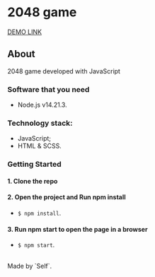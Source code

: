 # **2048 game**

[DEMO LINK](https://self51.github.io/js_2048_game/)

## About
2048 game developed with JavaScript <br/>

### Software that you need
* Node.js v14.21.3.

### Technology stack:
* JavaScript;
* HTML & SCSS.

### Getting Started

#### 1. Clone the repo

#### 2. Open the project and Run npm install
* `$ npm install`.

#### 3. Run npm start to open the page in a browser
* `$ npm start`.

<br/>
Made by `Self`.
